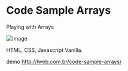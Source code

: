 # Code Sample Arrays

Playing with Arrays

![image](https://user-images.githubusercontent.com/29076312/37559108-ecf0d3e6-29fe-11e8-9f78-a6871ba0a755.png)

HTML, CSS, Javascript Vanilla.

demo http://lweb.com.br/code-sample-arrays/

